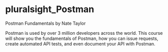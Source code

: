 # pluralsight_Postman


Postman Fundamentals
by Nate Taylor

Postman is used by over 3 million developers across the world. This course will show you the fundamentals of Postman, how you can issue requests, create automated API tests, and even document your API with Postman.


